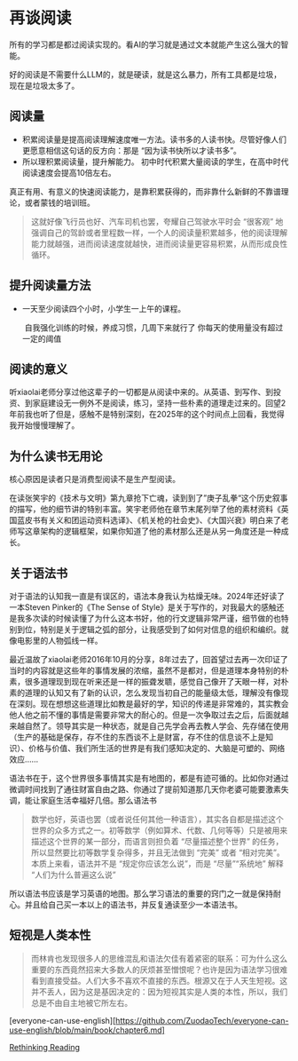 # 再谈阅读

所有的学习都是都过阅读实现的。看AI的学习就是通过文本就能产生这么强大的智能。

好的阅读是不需要什么LLM的，就是硬读，就是这么暴力，所有工具都是垃圾，现在是垃圾太多了。

## 阅读量

* 积累阅读量是提高阅读理解速度唯一方法。读书多的人读书快。尽管好像人们更愿意相信这句话的反方向：那是 “因为读书快所以才读书多”。
* 所以理积累阅读量，提升解能力。 初中时代积累大量阅读的学生，在高中时代阅读速度会提高10倍左右。

真正有用、有意义的快速阅读能力，是靠积累获得的，而非靠什么新鲜的不靠谱理论，或者蒙钱的培训班。

>  这就好像飞行员也好、汽车司机也罢，夸耀自己驾驶水平时会 “很客观” 地强调自己的驾龄或者里程数一样，一个人的阅读量积累越多，他的阅读理解能力就越强，进而阅读速度就越快，进而阅读量更容易积累，从而形成良性循环。

## 提升阅读量方法

- 一天至少阅读四个小时，小学生一上午的课程。

  ​	  自我强化训练的时候，养成习惯，几周下来就行了
  ​	  你每天的使用量没有超过一定的阈值

## 阅读的意义

听xiaolai老师分享过他这辈子的一切都是从阅读中来的。从英语、到写作、到投资、到家庭建设无一例外不是阅读，练习，坚持一些朴素的道理走过来的。回望2年前我也听了但是，感触不是特别深刻，在2025年的这个时间点上回看，我觉得我开始慢慢理解了。

## 为什么读书无用论

核心原因是读者只是消费型阅读不是生产型阅读。

在读张笑宇的《技术与文明》第九章抢下亡魂，读到到了”庚子乱拳“这个历史叙事的描写，他的细节讲的特别丰富。笑宇老师他在章节末尾列举了他的素材资料《英国蓝皮书有关义和团运动资料选译》、《机关枪的社会史》、《大国兴衰》明白来了老师写这章架构的逻辑框架，如果你知道了他的素材那么还是从另一角度还是一种成长。

## 关于语法书

对于语法的认知我一直是有误区的，语法本身我认为枯燥无味。2024年还好读了一本Steven Pinker的《The Sense of Style》是关于写作的，对我最大的感触还是我多次读的时候读懂了为什么这本书好，他的行文逻辑非常严谨，细节做的也特别到位，特别是关于逻辑之弧的部分，让我感受到了如何对信息的组织和编织。就像电影里的人物弧线一样。

最近温故了xiaolai老师2016年10月的分享，8年过去了，回首望过去再一次印证了当时的内容就是这些年的事情发展的浓缩，虽然不是都对，但是道理本身特别的朴素，很多道理现到现在听来还是一样的振聋发聩，感觉自己像开了天眼一样，对朴素的道理的认知又有了新的认识，怎么发现当初自己的能量级太低，理解没有像现在深刻。现在想想这些道理比如教是最好的学，知识的传递是非常难的，其实教会他人他之前不懂的事情是需要非常大的耐心的。但是一次争取过去之后，后面就越来越自然了。领导其实是一种状态，就是自己先学会再去教人学会、先存储在使用（生产的基础是保存，存不住的东西谈不上是财富，存不住的信息谈不上是知识）、价格与价值、我们所生活的世界是有我们感知决定的、大脑是可塑的、网络效应……

语法书在于，这个世界很多事情其实是有地图的，都是有迹可循的。比如你对通过微调时间找到了通往财富自由之路、你通过了提前知道那几天你老婆可能要激素失调，能让家庭生活幸福好几倍。那么语法书

> 数学也好，英语也罢（或者说任何其他一种语言），其实各自都是描述这个世界的众多方式之一。初等数学（例如算术、代数、几何等等）只是被用来描述这个世界的某一部分，而语言则担负着 “尽量描述整个世界” 的任务，所以显然要比初等数学复杂得多，并且无法做到 “完美” 或者 “相对完美”。本质上来看，语法并不是 “规定你应该怎么说”，而是 “尽量”“系统地” 解释 “人们为什么普遍这么说”

所以语法书应该是学习英语的地图。那么学习语法的重要的窍门之一就是保持耐心。并且给自己买一本以上的语法书，并反复通读至少一本语法书。

## 短视是人类本性

> 而林肯也发现很多人的思维混乱和语法欠佳有着紧密的联系：可为什么这么重要的东西竟然招来大多数人的厌烦甚至憎恨呢？也许是因为语法学习很难看到直接受益。人们大多不喜欢不直接的东西。根源又在于人天生短视。这并不丢人，因为这是基因决定的：因为短视其实是人类的本性，所以，我们总是不由自主地被它所左右。



[everyone-can-use-english][https://github.com/ZuodaoTech/everyone-can-use-english/blob/main/book/chapter6.md]

[Rethinking Reading](https://www.aft.org/ae/winter2024-2025/catts_kamhi)



